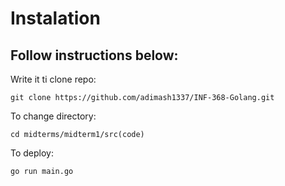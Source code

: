 # Instalation
## Follow instructions below:

Write it ti clone repo:
``` 
git clone https://github.com/adimash1337/INF-368-Golang.git
``` 
To change directory:

```
cd midterms/midterm1/src(code)
``` 

To deploy:
``` 
go run main.go
``` 
